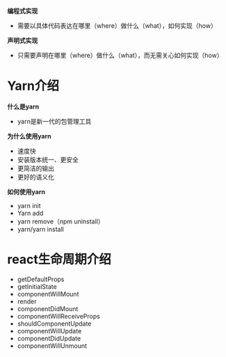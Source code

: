 **编程式实现** 

* 需要以具体代码表达在哪里（where）做什么（what），如何实现（how）

**声明式实现**

* 只需要声明在哪里（where）做什么（what），而无需关心如何实现（how）

# Yarn介绍

**什么是yarn**

* yarn是新一代的包管理工具

**为什么使用yarn**

* 速度快
* 安装版本统一、更安全
* 更简洁的输出
* 更好的语义化

**如何使用yarn**

* yarn init
* Yarn add
* yarn remove（npm uninstall）
* yarn/yarn install

# react生命周期介绍

* getDefaultProps
* getInitialState
* componentWillMount
* render
* componentDidMount
* componentWillReceiveProps
* shouldComponentUpdate
* componentWillUpdate
* componentDidUpdate
* componentWillUnmount

